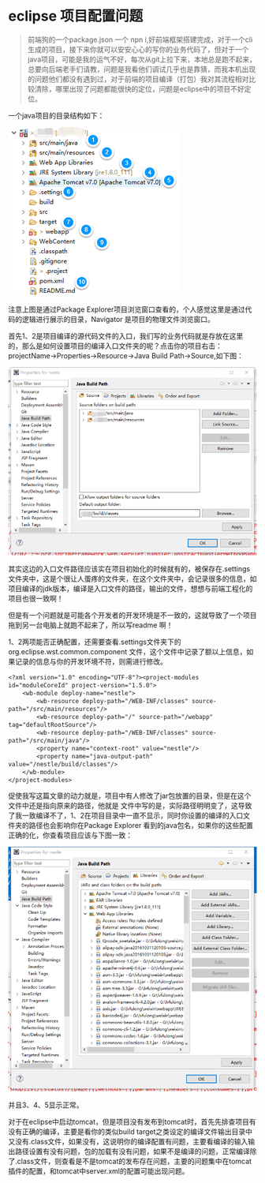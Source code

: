 # eclipse 项目配置问题

> 前端狗的一个package.json 一个 npn i,好前端框架搭建完成，对于一个cli生成的项目，接下来你就可以安安心心的写你的业务代码了，但对于一个java项目，可能是我的运气不好，每次从git上拉下来，本地总是跑不起来，总要向后端老手们请教，问题是我看他们调试几乎也是靠猜，而我本机出现的问题他们都没有遇到过，对于前端的项目编译（打包）我对其流程相对比较清除，哪里出现了问题都能很快的定位，问题是eclipse中的项目不好定位。

一个java项目的目录结构如下：

![&#x6B64;&#x5904;&#x663E;&#x793A;&#x7684;&#x662F;&#x5982;&#x4F55;&#x8BBE;&#x7F6E;&#x7684;&#x56FE;&#x7247;](../.gitbook/assets/menu.png)

注意上图是通过Package Explorer项目浏览窗口查看的，个人感觉这里是通过代码的逻辑进行展示的目录，Navigator 是项目的物理文件浏览窗口。

首先1、2是项目编译的源代码文件的入口，我们写的业务代码就是存放在这里的，那么是如何设置项目的编译入口文件夹的呢？点击你的项目右击：projectName-&gt;Properties-&gt;Resource-&gt;Java Build Path-&gt;Source,如下图：

![&#x6B64;&#x5904;&#x663E;&#x793A;&#x7684;&#x662F;&#x5982;&#x4F55;&#x8BBE;&#x7F6E;&#x7684;&#x56FE;&#x7247;](../.gitbook/assets/page1.png)

其实这边的入口文件路径应该实在项目初始化的时候就有的，被保存在.settings 文件夹中，这是个很让人蛋疼的文件夹，在这个文件夹中，会记录很多的信息，如项目编译的jdk版本，编译是入口文件的路径，输出的文件，想想与前端工程化的项目也很一致啊！

但是有一个问题就是可能各个开发者的开发环境是不一致的，这就导致了一个项目拖到另一台电脑上就跑不起来了，所以写readme 啊！

1、2两项能否正确配置，还需要查看.settings文件夹下的 org.eclipse.wst.common.component 文件，这个文件中记录了额以上信息，如果记录的信息与你的开发环境不符，则需进行修改。

```markup
<?xml version="1.0" encoding="UTF-8"?><project-modules id="moduleCoreId" project-version="1.5.0">
    <wb-module deploy-name="nestle">
        <wb-resource deploy-path="/WEB-INF/classes" source-path="/src/main/resources"/>
        <wb-resource deploy-path="/" source-path="/webapp" tag="defaultRootSource"/>
        <wb-resource deploy-path="/WEB-INF/classes" source-path="/src/main/java"/>
        <property name="context-root" value="nestle"/>
        <property name="java-output-path" value="/nestle/build/classes"/>
    </wb-module>
</project-modules>
```

促使我写这篇文章的动力就是，项目中有人修改了jar包放置的目录，但是在这个文件中还是指向原来的路径，他就是 文件中写的是，实际路径明明变了，这导致了我一致编译不了，1、2在项目目录中一直不显示，同时你设置的编译的入口文件夹的路径也会影响你在Package Explorer 看到的java包名，如果你的这些配置正确的化，你查看项目应该与下图一致：

![&#x6B64;&#x5904;&#x663E;&#x793A;&#x7684;&#x662F;&#x5982;&#x4F55;&#x8BBE;&#x7F6E;&#x7684;&#x56FE;&#x7247;](../.gitbook/assets/page2.png)

并且3、4、5显示正常。

对于在eclipse中启动tomcat，但是项目没有发布到tomcat时，首先先排查项目有没有正确的编译，主要是看你的类似build target之类设定的编译文件输出目录中又没有.class文件，如果没有，这说明你的编译配置有问题，主要看编译的输入输出路径设置有没有问题，包的加载有没有问题，如果不是编译的问题，正常编译除了.class文件，则查看是不是tomcat的发布存在问题，主要的问题集中在tomcat插件的配置，和tomcat中server.xml的配置可能出现问题。

